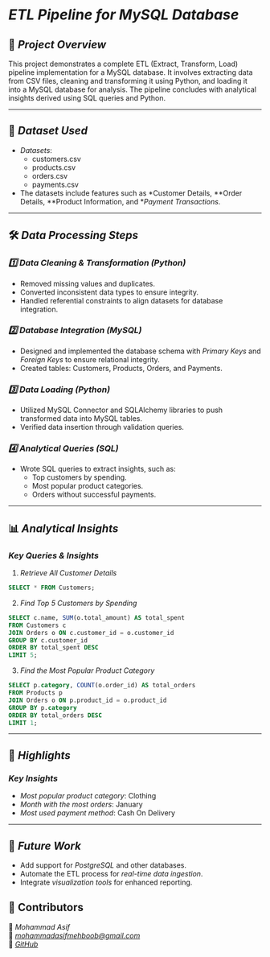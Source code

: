 # *ETL Pipeline for MySQL Database*

## 📌 *Project Overview*
This project demonstrates a complete ETL (Extract, Transform, Load) pipeline implementation for a MySQL database. It involves extracting data from CSV files, cleaning and transforming it using Python, and loading it into a MySQL database for analysis. The pipeline concludes with analytical insights derived using SQL queries and Python.

---

## 📂 *Dataset Used*
- *Datasets*: 
  - customers.csv  
  - products.csv  
  - orders.csv  
  - payments.csv
- The datasets include features such as *Customer Details, **Order Details, **Product Information, and **Payment Transactions*.

---

## 🛠 *Data Processing Steps*

### *1️⃣ Data Cleaning & Transformation (Python)*
- Removed missing values and duplicates.  
- Converted inconsistent data types to ensure integrity.  
- Handled referential constraints to align datasets for database integration.  

### *2️⃣ Database Integration (MySQL)*
- Designed and implemented the database schema with *Primary Keys* and *Foreign Keys* to ensure relational integrity.  
- Created tables: Customers, Products, Orders, and Payments.

### *3️⃣ Data Loading (Python)*
- Utilized MySQL Connector and SQLAlchemy libraries to push transformed data into MySQL tables.  
- Verified data insertion through validation queries.

### *4️⃣ Analytical Queries (SQL)*
- Wrote SQL queries to extract insights, such as:
  - Top customers by spending.
  - Most popular product categories.
  - Orders without successful payments.

---

## 📊 *Analytical Insights*

### *Key Queries & Insights*

1. *Retrieve All Customer Details*
```sql
SELECT * FROM Customers;
 ``` 


2. *Find Top 5 Customers by Spending*
```sql
SELECT c.name, SUM(o.total_amount) AS total_spent 
FROM Customers c 
JOIN Orders o ON c.customer_id = o.customer_id 
GROUP BY c.customer_id 
ORDER BY total_spent DESC 
LIMIT 5;
```



3. *Find the Most Popular Product Category*
```sql
SELECT p.category, COUNT(o.order_id) AS total_orders 
FROM Products p 
JOIN Orders o ON p.product_id = o.product_id 
GROUP BY p.category 
ORDER BY total_orders DESC 
LIMIT 1;
```

---

## 📌 *Highlights*


### *Key Insights*
- *Most popular product category*: Clothing
- *Month with the most orders*: January
- *Most used payment method*: Cash On Delivery

---

## 🚀 *Future Work*
- Add support for *PostgreSQL* and other databases.
- Automate the ETL process for *real-time data ingestion*.
- Integrate *visualization tools* for enhanced reporting.


## 🔗 Contributors
👤 *Mohammad Asif*  
📧 *mohammadasifmehboob@gmail.com*  
💼 *[GitHub](https://github.com/mohammadasifa)*
